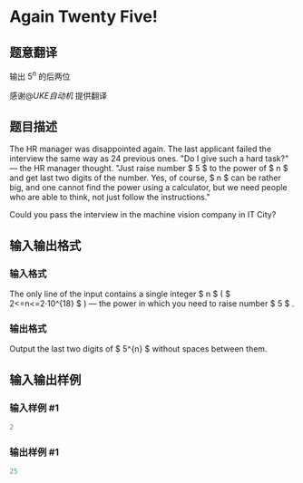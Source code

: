# Again Twenty Five!

## 题意翻译

输出 $5^n$ 的后两位

感谢@_UKE自动机_ 提供翻译

## 题目描述

The HR manager was disappointed again. The last applicant failed the interview the same way as 24 previous ones. "Do I give such a hard task?" — the HR manager thought. "Just raise number $ 5 $ to the power of $ n $ and get last two digits of the number. Yes, of course, $ n $ can be rather big, and one cannot find the power using a calculator, but we need people who are able to think, not just follow the instructions."

Could you pass the interview in the machine vision company in IT City?

## 输入输出格式

### 输入格式

The only line of the input contains a single integer $ n $ ( $ 2<=n<=2·10^{18} $ ) — the power in which you need to raise number $ 5 $ .

### 输出格式

Output the last two digits of $ 5^{n} $ without spaces between them.

## 输入输出样例

### 输入样例 #1

```cpp
2

```
### 输出样例 #1

```cpp
25
```



